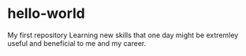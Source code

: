 # hello-world
My first repository
Learning new skills that one day might be extremley useful and beneficial to me and my career. 
